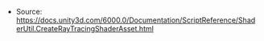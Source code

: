 * Source: https://docs.unity3d.com/6000.0/Documentation/ScriptReference/ShaderUtil.CreateRayTracingShaderAsset.html


